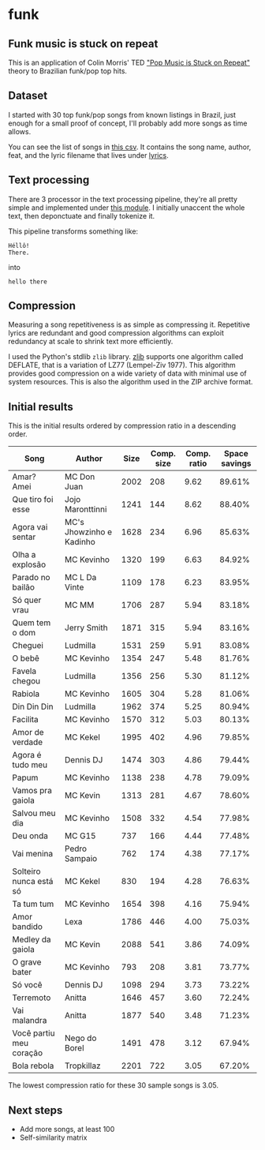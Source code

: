 # funk

## Funk music is stuck on repeat

This is an application of Colin Morris' TED ["Pop Music is Stuck on Repeat"](https://www.youtube.com/watch?v=_tjFwcmHy5M) theory to Brazilian funk/pop top hits.

## Dataset

I started with 30 top funk/pop songs from known listings in Brazil, just enough for a small proof of concept, I'll probably add more songs as time allows.

You can see the list of songs in [this csv](dataset/songs.csv). It contains the song name, author, feat, and the lyric filename that lives under [lyrics](dataset/lyrics).

## Text processing

There are 3 processor in the text processing pipeline, they're all pretty simple and implemented under [this module](text/processing.py).
I initially unaccent the whole text, then deponctuate and finally tokenize it.

This pipeline transforms something like:
```
Héllô!
There.
```

into

```
hello there
```

## Compression

Measuring a song repetitiveness is as simple as compressing it. Repetitive lyrics are redundant and good compression algorithms can exploit redundancy at scale to shrink text more efficiently.

I used the Python's stdlib `zlib` library. [zlib](https://zlib.net/) supports one algorithm called DEFLATE, that is a variation of LZ77 (Lempel-Ziv 1977). This algorithm provides good compression on a wide variety of data with minimal use of system resources. This is also the algorithm used in the ZIP archive format.


## Initial results

This is the initial results ordered by compression ratio in a descending order.

| Song                    | Author                   | Size | Comp. size | Comp. ratio |  Space savings | 
|-------------------------|--------------------------|------|------------|-------------|----------------| 
| Amar? Amei              | MC Don Juan              | 2002 | 208        | 9.62        | 89.61%         | 
| Que tiro foi esse       | Jojo Maronttinni         | 1241 | 144        | 8.62        | 88.40%         | 
| Agora vai sentar        | MC's Jhowzinho e Kadinho | 1628 | 234        | 6.96        | 85.63%         | 
| Olha a explosão         | MC Kevinho               | 1320 | 199        | 6.63        | 84.92%         | 
| Parado no bailão        | MC L Da Vinte            | 1109 | 178        | 6.23        | 83.95%         | 
| Só quer vrau            | MC MM                    | 1706 | 287        | 5.94        | 83.18%         | 
| Quem tem o dom          | Jerry Smith              | 1871 | 315        | 5.94        | 83.16%         | 
| Cheguei                 | Ludmilla                 | 1531 | 259        | 5.91        | 83.08%         | 
| O bebê                  | MC Kevinho               | 1354 | 247        | 5.48        | 81.76%         | 
| Favela chegou           | Ludmilla                 | 1356 | 256        | 5.30        | 81.12%         | 
| Rabiola                 | MC Kevinho               | 1605 | 304        | 5.28        | 81.06%         | 
| Din Din Din             | Ludmilla                 | 1962 | 374        | 5.25        | 80.94%         | 
| Facilita                | MC Kevinho               | 1570 | 312        | 5.03        | 80.13%         | 
| Amor de verdade         | MC Kekel                 | 1995 | 402        | 4.96        | 79.85%         | 
| Agora é tudo meu        | Dennis DJ                | 1474 | 303        | 4.86        | 79.44%         | 
| Papum                   | MC Kevinho               | 1138 | 238        | 4.78        | 79.09%         | 
| Vamos pra gaiola        | MC Kevin                 | 1313 | 281        | 4.67        | 78.60%         | 
| Salvou meu dia          | MC Kevinho               | 1508 | 332        | 4.54        | 77.98%         | 
| Deu onda                | MC G15                   | 737  | 166        | 4.44        | 77.48%         | 
| Vai menina              | Pedro Sampaio            | 762  | 174        | 4.38        | 77.17%         | 
| Solteiro nunca está só  | MC Kekel                 | 830  | 194        | 4.28        | 76.63%         | 
| Ta tum tum              | MC Kevinho               | 1654 | 398        | 4.16        | 75.94%         | 
| Amor bandido            | Lexa                     | 1786 | 446        | 4.00        | 75.03%         | 
| Medley da gaiola        | MC Kevin                 | 2088 | 541        | 3.86        | 74.09%         | 
| O grave bater           | MC Kevinho               | 793  | 208        | 3.81        | 73.77%         | 
| Só você                 | Dennis DJ                | 1098 | 294        | 3.73        | 73.22%         | 
| Terremoto               | Anitta                   | 1646 | 457        | 3.60        | 72.24%         | 
| Vai malandra            | Anitta                   | 1877 | 540        | 3.48        | 71.23%         | 
| Você partiu meu coração | Nego do Borel            | 1491 | 478        | 3.12        | 67.94%         | 
| Bola rebola             | Tropkillaz               | 2201 | 722        | 3.05        | 67.20%         | 

The lowest compression ratio for these 30 sample songs is 3.05.


## Next steps

* Add more songs, at least 100
* Self-similarity matrix